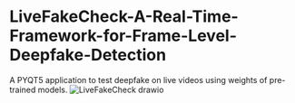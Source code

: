 # LiveFakeCheck-A-Real-Time-Framework-for-Frame-Level-Deepfake-Detection
A PYQT5 application to test deepfake on live videos using weights of pre-trained models.
![LiveFakeCheck drawio](https://github.com/user-attachments/assets/79e94b4a-7886-4113-94c1-15a4f94fb05d)
